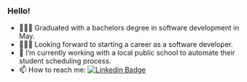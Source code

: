 ### Hello!

- 👨🏻‍🎓 Graduated with a bachelors degree in software development in May.
- 👨🏻‍💻 Looking forward to starting a career as a software developer.
- 🌱 I’m currently working with a local public school to automate their student scheduling process.
- 📫 How to reach me: [![Linkedin Badge](https://img.shields.io/badge/-Austin-blue?style=flat&logo=Linkedin&logoColor=white)](https://www.linkedin.com/in/austin-t-riggs/)

